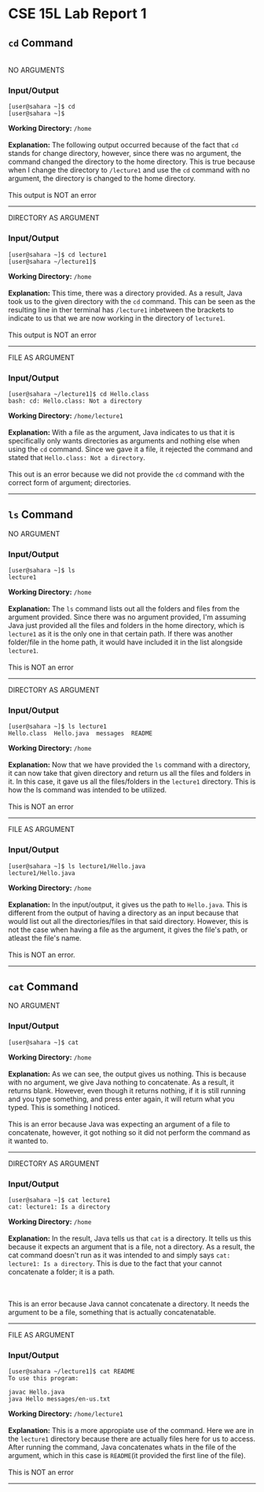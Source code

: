 # CSE 15L Lab Report 1 

## `cd` Command
<br/>
NO ARGUMENTS

### Input/Output


```
[user@sahara ~]$ cd
[user@sahara ~]$ 
```

**Working Directory:** `/home`
 <br/>
 <br/>
**Explanation:** The following output occurred because of the fact that `cd` stands for change directory, however, since there was no argument, the command changed the directory to the home directory. This is true because when I change the directory to `/lecture1` and use the `cd` command with no argument, the directory is changed to the home directory.
<br/>
<br/>
This output is NOT an error
<br/>
***
DIRECTORY AS ARGUMENT

### Input/Output

```
[user@sahara ~]$ cd lecture1
[user@sahara ~/lecture1]$
```

**Working Directory:** `/home`
<br/>
<br/>
**Explanation:** This time, there was a directory provided. As a result, Java took us to the given directory with the `cd` command. This can be seen as the resulting line in ther terminal has `/lecture1` inbetween the brackets to indicate to us that we are now working in the directory of `lecture1`.
<br/>
<br/>
This output is NOT an error
<br/>
***
FILE AS ARGUMENT

### Input/Output

```
[user@sahara ~/lecture1]$ cd Hello.class
bash: cd: Hello.class: Not a directory
```

**Working Directory:** `/home/lecture1`
<br/>
<br/>
**Explanation:** With a file as the argument, Java indicates to us that it is specifically only wants directories as arguments and nothing else when using the `cd` command. Since we gave it a file, it rejected the command and stated that `Hello.class: Not a directory`.
<br/>
<br/>
This out is an error because we did not provide the `cd` command with the correct form of argument; directories.
<br/>
***
## `ls` Command
NO ARGUMENT

### Input/Output

```
[user@sahara ~]$ ls
lecture1
```

**Working Directory:** `/home`
<br/>
<br/>
**Explanation:** The `ls` command lists out all the folders and files from the argument provided. Since there was no argument provided, I'm assuming Java just provided all the files and folders in the home directory, which is `lecture1` as it is the only one in that certain path. If there was another folder/file in the home path, it would have included it in the list alongside `lecture1`.
<br/>
<br/>
This is NOT an error
<br/>
***
DIRECTORY AS ARGUMENT

### Input/Output

```
[user@sahara ~]$ ls lecture1
Hello.class  Hello.java  messages  README
```
**Working Directory:** `/home`
<br/>
<br/>
**Explanation:** Now that we have provided the `ls` command with a directory, it can now take that given directory and return us all the files and folders in it. In this case, it gave us all the files/folders in the `lecture1` directory. This is how the ls command was intended to be utilized.
<br/>
<br/>
This is NOT an error
<br/>
***

FILE AS ARGUMENT

### Input/Output

```
[user@sahara ~]$ ls lecture1/Hello.java
lecture1/Hello.java
```
**Working Directory:** `/home`
<br/>
<br/>
**Explanation:** In the input/output, it gives us the path to `Hello.java`. This is different from the output of having a directory as an input because that would list out all the directories/files in that said directory. However, this is not the case when having a file as the argument, it gives the file's path, or atleast the file's name.
<br/>
<br/>
This is NOT an error.
<br/>
***

## `cat` Command
NO ARGUMENT

### Input/Output

```
[user@sahara ~]$ cat

```
**Working Directory:** `/home`
<br/>
<br/>
**Explanation:** As we can see, the output gives us nothing. This is because with no argument, we give Java nothing to concatenate. As a result, it returns blank. However, even though it returns nothing, if it is still running and you type something, and press enter again, it will return what you typed. This is something I noticed.
<br/>
<br/>
This is an error because Java was expecting an argument of a file to concatenate, however, it got nothing so it did not perform the command as it wanted to.
<br/>
***

DIRECTORY AS ARGUMENT

### Input/Output

```
[user@sahara ~]$ cat lecture1
cat: lecture1: Is a directory
```
**Working Directory:** `/home`
<br/>
<br/>
**Explanation:** In the result, Java tells us that `cat` is a directory. It tells us this because it expects an argument that is a file, not a directory. As a result, the cat command doesn't run as it was intended to and simply says `cat: lecture1: Is a directory`. This is due to the fact that your cannot concatenate a folder; it is a path.

<br/>
<br/>
This is an error because Java cannot concatenate a directory. It needs the argument to be a file, something that is actually concatenatable.
<br/>

***

FILE AS ARGUMENT

### Input/Output

```
[user@sahara ~/lecture1]$ cat README
To use this program:

javac Hello.java
java Hello messages/en-us.txt
```
**Working Directory:** `/home/lecture1`
<br/>
<br/>
**Explanation:** This is a more appropiate use of the command. Here we are in the `lecture1` directory because there are actually files here for us to access. After running the command, Java concatenates whats in the file of the argument, which in this case is `README`(it provided the first line of the file).
<br/>
<br/>
This is NOT an error
<br/>
***






